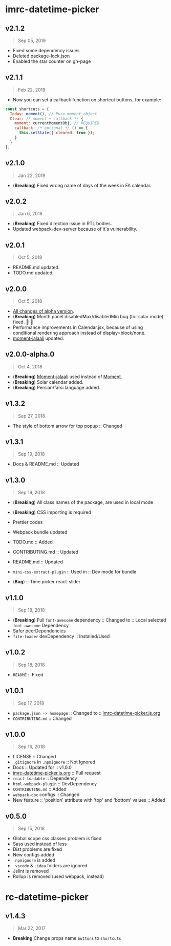 # imrc-datetime-picker

## v2.1.2

> Sep 05, 2019

- Fixed some dependency issues
- Deleted package-lock.json
- Enabled the star counter on gh-page

## v2.1.1

> Feb 22, 2019

- Now you can set a callback function on shortcut buttons, for example:

```javascript
const shortcuts = {
  Today: moment(), // Pure moment object
  Clear: /* moment + callback */ {
    moment: currentMomentObj, // REQUIRED
    callback: /* optional */ () => {
      this.setState({ cleared: true });
    }
  }
};
```

## v2.1.0

> Jan 22, 2019

- (**Breaking**) Fixed wrong name of days of the week in FA calendar.

## v2.0.2

> Jan 6, 2019

- (**Breaking**) Fixed direction issue in RTL bodies.
- Updated webpack-dev-server because of it's vulnerability.

## v2.0.1

> Oct 5, 2018

- README.md updated.
- TODO.md updated.

## v2.0.0

> Oct 5, 2018

- [All changes of alpha version](#v200-alpha0).
- (**Breaking**) Month panel disabledMax/disabledMin bug (for solar mode) fixed. :bug: :gun:
- Performance improvements in Calendar.jsx, because of using conditional rendering approach instead of display=block/none.
- [moment-jalaali](https://npmjs.com/package/moment-jalaali) updated.

## v2.0.0-alpha.0

> Oct 4, 2018

- (**Breaking**) [Moment-jalaali](https://npmjs.com/package/moment-jalaali) used instead of [Moment](https://npmjs.com/package/moment).
- (**Breaking**) Solar calendar added.
- (**Breaking**) Persian/farsi language added.

## v1.3.2

> Sep 27, 2018

- The style of bottom arrow for top popup :: Changed

## v1.3.1

> Sep 19, 2018

- Docs & README.md :: Updated

## v1.3.0

> Sep 19, 2018

- (**Breaking**) All class names of the package, are used in local mode
- (**Breaking**) CSS importing is required
- Prettier codes
- Webpack bundle updated
- TODO.md :: Added
- CONTRIBUTING.md :: Updated
- README.md :: Updated
- `mini-css-extract-plugin` :: Used in :: Dev mode for bundle

- (**Bug**) :: Time picker react-slider

## v1.1.0

> Sep 18, 2018

- (**Breaking**) Full `font-awesome` dependency :: Changed to :: Local selected `font-awesome` Dependency
- Safer peerDependencies
- `file-loader` devDependency :: Installed/Used

## v1.0.2

> Sep 18, 2018

- `README` :: Fixed

## v1.0.1

> Sep 17, 2018

- `package.json -> homepage` :: Changed to :: [imrc-datetime-picker.js.org](https://imrc-datetime-picker.js.org)
- `CONTRIBUTING.md` :: Changed

## v1.0.0

> Sep 16, 2018

- LICENSE :: Changed
- `.gitignore` in `.npmignore` :: Not Ignored
- Docs :: Updated for :: v1.0.0
- [imrc-datetime-picker.js.org](https://imrc-datetime-picker.js.org) :: Pull request
- `react-loadable` :: Dependency
- `html-webpack-plugin` :: DevDependency
- `CONTRIBUTING.md` :: Added
- `webpack-doc` configs :: Changed
- New feature :: 'position' attribute with 'top' and 'bottom' values :: Added

## v0.5.0

> Sep 15, 2018

- Global scope css classes problem is fixed
- Sass used instead of less
- Dist problems are fixed
- New configs added
- `.npmignore` is added
- `.vscode` & `.idea` folders are ignored
- Jslint is removed
- Rollup is removed (used webpack, instead)

# rc-datetime-picker

## v1.4.3

> Mar 22, 2017

- **Breaking** Change props name `buttons` to `shortcuts`
